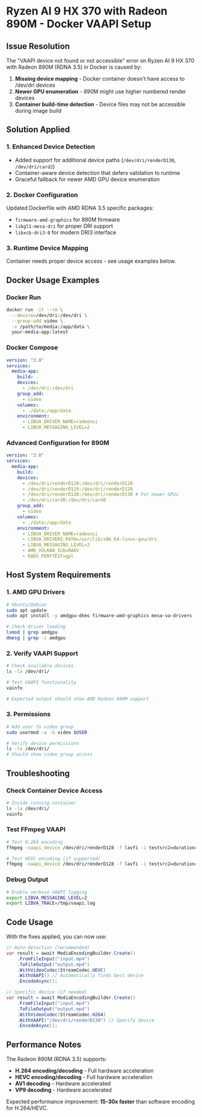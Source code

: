 # Ryzen AI 9 HX 370 with Radeon 890M - Docker VAAPI Setup

## Issue Resolution

The "VAAPI device not found or not accessible" error on Ryzen AI 9 HX 370 with Radeon 890M (RDNA 3.5) in Docker is caused by:

1. **Missing device mapping** - Docker container doesn't have access to /dev/dri devices
2. **Newer GPU enumeration** - 890M might use higher numbered render devices
3. **Container build-time detection** - Device files may not be accessible during image build

## Solution Applied

### 1. Enhanced Device Detection

- Added support for additional device paths (`/dev/dri/renderD130`, `/dev/dri/card2`)
- Container-aware device detection that defers validation to runtime
- Graceful fallback for newer AMD GPU device enumeration

### 2. Docker Configuration

Updated Dockerfile with AMD RDNA 3.5 specific packages:

- `firmware-amd-graphics` for 890M firmware
- `libgl1-mesa-dri` for proper DRI support
- `libxcb-dri3-0` for modern DRI3 interface

### 3. Runtime Device Mapping

Container needs proper device access - see usage examples below.

## Docker Usage Examples

### Docker Run

```bash
docker run -it --rm \
  --device=/dev/dri:/dev/dri \
  --group-add video \
  -v /path/to/media:/app/data \
  your-media-app:latest
```

### Docker Compose

```yaml
version: "3.8"
services:
  media-app:
    build: .
    devices:
      - /dev/dri:/dev/dri
    group_add:
      - video
    volumes:
      - ./data:/app/data
    environment:
      - LIBVA_DRIVER_NAME=radeonsi
      - LIBVA_MESSAGING_LEVEL=2
```

### Advanced Configuration for 890M

```yaml
version: "3.8"
services:
  media-app:
    build: .
    devices:
      - /dev/dri/renderD128:/dev/dri/renderD128
      - /dev/dri/renderD129:/dev/dri/renderD129
      - /dev/dri/renderD130:/dev/dri/renderD130 # For newer GPUs
      - /dev/dri/card0:/dev/dri/card0
    group_add:
      - video
    volumes:
      - ./data:/app/data
    environment:
      - LIBVA_DRIVER_NAME=radeonsi
      - LIBVA_DRIVERS_PATH=/usr/lib/x86_64-linux-gnu/dri
      - LIBVA_MESSAGING_LEVEL=2
      - AMD_VULKAN_ICD=RADV
      - RADV_PERFTEST=gpl
```

## Host System Requirements

### 1. AMD GPU Drivers

```bash
# Ubuntu/Debian
sudo apt update
sudo apt install -y amdgpu-dkms firmware-amd-graphics mesa-va-drivers

# Check driver loading
lsmod | grep amdgpu
dmesg | grep -i amdgpu
```

### 2. Verify VAAPI Support

```bash
# Check available devices
ls -la /dev/dri/

# Test VAAPI functionality
vainfo

# Expected output should show AMD Radeon 890M support
```

### 3. Permissions

```bash
# Add user to video group
sudo usermod -a -G video $USER

# Verify device permissions
ls -la /dev/dri/
# Should show video group access
```

## Troubleshooting

### Check Container Device Access

```bash
# Inside running container
ls -la /dev/dri/
vainfo
```

### Test FFmpeg VAAPI

```bash
# Test H.264 encoding
ffmpeg -vaapi_device /dev/dri/renderD128 -f lavfi -i testsrc2=duration=5:size=1920x1080:rate=30 -vf 'format=nv12,hwupload' -c:v h264_vaapi -f null -

# Test HEVC encoding (if supported)
ffmpeg -vaapi_device /dev/dri/renderD128 -f lavfi -i testsrc2=duration=5:size=1920x1080:rate=30 -vf 'format=nv12,hwupload' -c:v hevc_vaapi -f null -
```

### Debug Output

```bash
# Enable verbose VAAPI logging
export LIBVA_MESSAGING_LEVEL=2
export LIBVA_TRACE=/tmp/vaapi.log
```

## Code Usage

With the fixes applied, you can now use:

```csharp
// Auto-detection (recommended)
var result = await MediaEncodingBuilder.Create()
    .FromFileInput("input.mp4")
    .ToFileOutput("output.mp4")
    .WithVideoCodec(StreamCodec.HEVC)
    .WithVAAPI() // Automatically finds best device
    .EncodeAsync();

// Specific device (if needed)
var result = await MediaEncodingBuilder.Create()
    .FromFileInput("input.mp4")
    .ToFileOutput("output.mp4")
    .WithVideoCodec(StreamCodec.H264)
    .WithVAAPI("/dev/dri/renderD130") // Specify device
    .EncodeAsync();
```

## Performance Notes

The Radeon 890M (RDNA 3.5) supports:

- **H.264 encoding/decoding** - Full hardware acceleration
- **HEVC encoding/decoding** - Full hardware acceleration
- **AV1 decoding** - Hardware accelerated
- **VP9 decoding** - Hardware accelerated

Expected performance improvement: **15-30x faster** than software encoding for H.264/HEVC.
